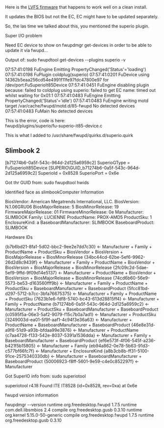 Here is the [LVFS firmware](https://fwupd.org/lvfs/firmware/13824) that happens to work well on a clean install.

It updates the BIOS but not the EC, EC might have to be updated separately.

So, the las time we talked about this, you mentioned the superio plugin.

Super I/O problem

Need EC device to show on fwupdmgr get-devices in order to be able to update it via fwupd…

Output of:  sudo fwupdtool get-devices --plugins superio -v

07:57:41:0198 FuEngine             Emitting PropertyChanged('Status'='loading')
07:57:41:0198 FuPlugin             coldplug(superio)
07:57:41:0201 FuDevice             using 14362b5eaa256cd54e4991f11fe97fdc47800e97 for /dev/port:FuSuperioIt85Device
07:57:41:0451 FuEngine             disabling plugin because: failed to coldplug using superio: failed to get EC name: timed out whilst waiting for 0x01:1
07:57:41:0483 FuEngine             Emitting PropertyChanged('Status'='idle')
07:57:41:0483 FuEngine             writing motd target /var/cache/fwupd/motd.d/85-fwupd
No detected devices
07:57:41:0483 FuMain               No detected devices

This is the error, code is here:  
fwupd/plugins/superio/fu-superio-it85-device.c

This is what I added to /usr/share/fwupd/quirks.d/superio.quirk

## Slimbook 2
[b71274b6-0a5f-543c-964d-2d125a6959c2]
SuperioGType = FuSuperioIt85Device
[SUPERIO\GUID_b71274b6-0a5f-543c-964d-2d125a6959c2]
SuperioId = 0x8528
SuperioPort = 0x6e

Got thr GUID from: sudo fwupdtool hwids

Identified face as slimbookComputer Information

BiosVendor: American Megatrends International, LLC.
BiosVersion: N.1.06GRU06
BiosMajorRelease: 5
BiosMinorRelease: 19
FirmwareMajorRelease: 01
FirmwareMinorRelease: 0e
Manufacturer: SLIMBOOK
Family: LUCIENNE
ProductName: PROX-AMD5
ProductSku: 1
EnclosureKind: a
BaseboardManufacturer: SLIMBOOK
BaseboardProduct: SLIMBOOK

Hardware IDs

{b7b6bd21-8fa1-5d02-bbc2-9ee2e7dd7c30}   <- Manufacturer + Family + ProductName + ProductSku + BiosVendor + BiosVersion + BiosMajorRelease + BiosMinorRelease
{34bc44cd-62be-5ef6-9962-26d2d8c9439f}   <- Manufacturer + Family + ProductName + BiosVendor + BiosVersion + BiosMajorRelease + BiosMinorRelease
{2fc09c2d-5dae-5ef9-9ffd-9f09d14e5137}   <- Manufacturer + ProductName + BiosVendor + BiosVersion + BiosMajorRelease + BiosMinorRelease
{74cd6b60-56e9-5573-be53-d163560fff9b}   <- Manufacturer + Family + ProductName + ProductSku + BaseboardManufacturer + BaseboardProduct
{5fcc81bd-d297-5712-b7cc-3bfa76675375}   <- Manufacturer + Family + ProductName + ProductSku
{7623b1e6-fdf8-5740-bc43-613d28815ff4}   <- Manufacturer + Family + ProductName
{b71274b6-0a5f-543c-964d-2d125a6959c2}   <- Manufacturer + ProductSku + BaseboardManufacturer + BaseboardProduct
{c0595f5a-06e3-5af2-9079-f15c7b0a7ad1}   <- Manufacturer + ProductSku
{3249003d-ea01-5f9f-aaf1-4c94f3e36a63}   <- Manufacturer + ProductName + BaseboardManufacturer + BaseboardProduct
{46e8e31d-a9f8-51d9-a93b-bfdaa99e3876}   <- Manufacturer + ProductName
{c7aa4728-f133-542e-8037-5391a1536dda}   <- Manufacturer + Family + BaseboardManufacturer + BaseboardProduct
{ef6e573f-4f06-545f-a236-b421f5b15805}   <- Manufacturer + Family
{eb94a862-0e78-5b63-91d3-c577bf66fc7f}   <- Manufacturer + EnclosureKind
{a8b3cb8b-ff31-5100-91ce-2575340330db}   <- Manufacturer + BaseboardManufacturer + BaseboardProduct
{50006923-f8ff-5601-9e59-c4e0c852297f}   <- Manufacturer

Got SuperIO info from: sudo superiotool

superiotool r4.18
Found ITE IT8528 (id=0x8528, rev=0xa) at 0x6e

fwupd version information

fwupdmgr --version
runtime   org.freedesktop.fwupd         1.7.5
runtime   com.dell.libsmbios            2.4
compile   org.freedesktop.gusb          0.3.10
runtime   org.kernel                    5.15.0-50-generic
compile   org.freedesktop.fwupd         1.7.5
runtime   org.freedesktop.gusb          0.3.10